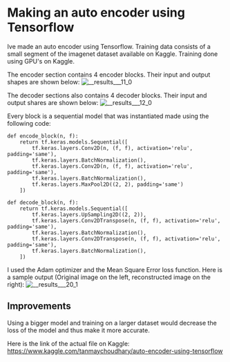 # Making an auto encoder using Tensorflow

Ive made an auto encoder using Tensorflow. Training data consists of a small segment of the imagenet dataset available on Kaggle. Training done using GPU's on Kaggle.

The encoder section contains 4 encoder blocks. Their input and output shapes are shown below:
![__results___11_0](https://github.com/user-attachments/assets/1abc0f67-6fa6-45ae-8614-6d2a3f5562b2)

The decoder sections also contains 4 decoder blocks. Their input and output shares are shown below:
![__results___12_0](https://github.com/user-attachments/assets/ba9c5ff7-70e0-4ff2-84bc-83118a891189)

Every block is a sequential model that was instantiated made using the following code:
```
def encode_block(n, f):
    return tf.keras.models.Sequential([
        tf.keras.layers.Conv2D(n, (f, f), activation='relu', padding='same'),
        tf.keras.layers.BatchNormalization(),
        tf.keras.layers.Conv2D(n, (f, f), activation='relu', padding='same'),
        tf.keras.layers.BatchNormalization(),
        tf.keras.layers.MaxPool2D((2, 2), padding='same')
    ])

def decode_block(n, f):
    return tf.keras.models.Sequential([
        tf.keras.layers.UpSampling2D((2, 2)),
        tf.keras.layers.Conv2DTranspose(n, (f, f), activation='relu', padding='same'),
        tf.keras.layers.BatchNormalization(),
        tf.keras.layers.Conv2DTranspose(n, (f, f), activation='relu', padding='same'),
        tf.keras.layers.BatchNormalization(),
    ])
```

I used the Adam optimizer and the Mean Square Error loss function. Here is a sample output (Original image on the left, reconstructed image on the right):
![__results___20_1](https://github.com/user-attachments/assets/6077d4f7-9388-4f70-a354-a479dd5b8617)

## Improvements
Using a bigger model and training on a larger dataset would decrease the loss of the model and thus make it more accurate.

Here is the link of the actual file on Kaggle: https://www.kaggle.com/tanmaychoudhary/auto-encoder-using-tensorflow
